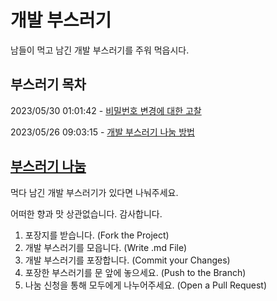 
# 개발 부스러기

남들이 먹고 남긴 개발 부스러기를 주워 먹읍시다.



## 부스러기 목차
2023/05/30 01:01:42 - [비밀번호 변경에 대한 고찰](https://github.com/c9u11/development-crumbs/blob/main/md/%EB%B9%84%EB%B0%80%EB%B2%88%ED%98%B8%20%EB%B3%80%EA%B2%BD%EC%97%90%20%EB%8C%80%ED%95%9C%20%EA%B3%A0%EC%B0%B0.md)

2023/05/26 09:03:15 - [개발 부스러기 나눔 방법](https://github.com/c9u11/development-crumbs/blob/main/md/%EA%B0%9C%EB%B0%9C%20%EB%B6%80%EC%8A%A4%EB%9F%AC%EA%B8%B0%20%EB%82%98%EB%88%94%20%EB%B0%A9%EB%B2%95.md)





## [부스러기 나눔](https://github.com/c9u11/development-crumbs/blob/main/md/%EA%B0%9C%EB%B0%9C%20%EB%B6%80%EC%8A%A4%EB%9F%AC%EA%B8%B0%20%EB%82%98%EB%88%94%20%EB%B0%A9%EB%B2%95.md)

먹다 남긴 개발 부스러기가 있다면 나눠주세요.

어떠한 향과 맛 상관없습니다. 감사합니다.

1. 포장지를 받습니다. (Fork the Project)
2. 개발 부스러기를 모읍니다. (Write .md File)
3. 개발 부스러기를 포장합니다. (Commit your Changes)
4. 포장한 부스러기를 문 앞에 놓으세요. (Push to the Branch)
5. 나눔 신청을 통해 모두에게 나누어주세요. (Open a Pull Request)
